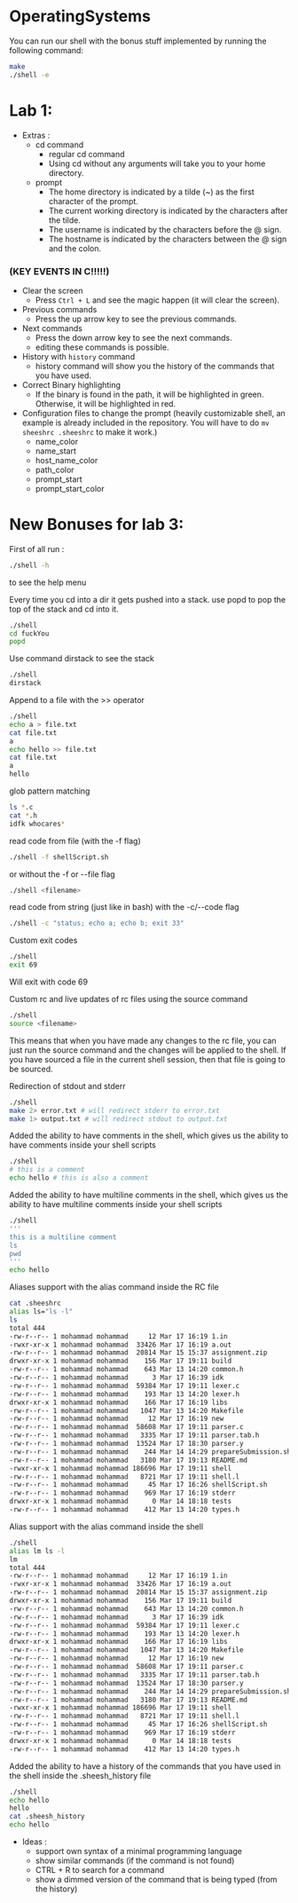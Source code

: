 # OperatingSystems

You can run our shell with the bonus stuff implemented by running the following command:
 
```bash
make
./shell -e
```


# Lab 1:
- Extras :
  - cd command
    - regular cd command
    - Using cd without any arguments will take you to your home directory.
  - prompt
    - The home directory is indicated by a tilde (~) as the first character of the prompt.
    - The current working directory is indicated by the characters after the tilde.
    - The username is indicated by the characters before the @ sign.
    - The hostname is indicated by the characters between the @ sign and the colon.
### (KEY EVENTS IN C!!!!!)
  - Clear the screen
    - Press `Ctrl + L` and see the magic happen (it will clear the screen).
  - Previous commands
    - Press the up arrow key to see the previous commands.
  - Next commands
    - Press the down arrow key to see the next commands.
    - editing these commands is possible.
  - History with `history` command
    - history command will show you the history of the commands that you have used.
  - Correct Binary highlighting
    - If the binary is found in the path, it will be highlighted in green. Otherwise, it will be highlighted in red.
  - Configuration files to change the prompt (heavily customizable shell, an example is already included in the repository. You will have to do
   `mv sheeshrc .sheeshrc` to make it work.)
    - name_color
    - name_start
    - host_name_color
    - path_color
    - prompt_start
    - prompt_start_color

# New Bonuses for lab 3:



First of all run :
```bash
./shell -h
```
to see the help menu

Every time you cd into a dir it gets pushed into a stack. 
use popd to pop the top of the stack and cd into it.
```bash
./shell
cd fuckYou
popd
```

Use command dirstack to see the stack
```bash
./shell
dirstack
```

Append to a file with the >> operator
```bash
./shell
echo a > file.txt
cat file.txt
a
echo hello >> file.txt
cat file.txt
a
hello
```

glob pattern matching
```bash
ls *.c
cat *.h
idfk whocares*
```

read code from file (with the -f flag)
```bash
./shell -f shellScript.sh
```

or without the -f or --file flag
```bash
./shell <filename>
```

read code from string (just like in bash) with the -c/--code flag
```bash
./shell -c "status; echo a; echo b; exit 33"
```

Custom exit codes
```bash
./shell
exit 69
```
Will exit with code 69

Custom rc and live updates of rc files using the source command
```bash
./shell
source <filename>
```

This means that when you have made any changes to the rc file, you can just run the source command and the changes will be applied to the shell.
If you have sourced a file in the current shell session, then that file is going to be sourced.

Redirection of stdout and stderr
```bash
./shell
make 2> error.txt # will redirect stderr to error.txt
make 1> output.txt # will redirect stdout to output.txt
```

Added the ability to have comments in the shell, which gives us the ability to have comments inside your shell scripts
```bash
./shell
# this is a comment
echo hello # this is also a comment
```

Added the ability to have multiline comments in the shell, which gives us the ability to have multiline comments inside your shell scripts
```bash
./shell
'''
this is a multiline comment
ls
pwd
'''
echo hello
```

Aliases support with the alias command inside the RC file
```bash
cat .sheeshrc
alias ls="ls -l"
ls
total 444
-rw-r--r-- 1 mohammad mohammad     12 Mar 17 16:19 1.in
-rwxr-xr-x 1 mohammad mohammad  33426 Mar 17 16:19 a.out
-rw-r--r-- 1 mohammad mohammad  20814 Mar 15 15:37 assignment.zip
drwxr-xr-x 1 mohammad mohammad    156 Mar 17 19:11 build
-rw-r--r-- 1 mohammad mohammad    643 Mar 13 14:20 common.h
-rw-r--r-- 1 mohammad mohammad      3 Mar 17 16:39 idk
-rw-r--r-- 1 mohammad mohammad  59384 Mar 17 19:11 lexer.c
-rw-r--r-- 1 mohammad mohammad    193 Mar 13 14:20 lexer.h
drwxr-xr-x 1 mohammad mohammad    166 Mar 17 16:19 libs
-rw-r--r-- 1 mohammad mohammad   1047 Mar 13 14:20 Makefile
-rw-r--r-- 1 mohammad mohammad     12 Mar 17 16:19 new
-rw-r--r-- 1 mohammad mohammad  58608 Mar 17 19:11 parser.c
-rw-r--r-- 1 mohammad mohammad   3335 Mar 17 19:11 parser.tab.h
-rw-r--r-- 1 mohammad mohammad  13524 Mar 17 18:30 parser.y
-rw-r--r-- 1 mohammad mohammad    244 Mar 14 14:29 prepareSubmission.sh
-rw-r--r-- 1 mohammad mohammad   3180 Mar 17 19:13 README.md
-rwxr-xr-x 1 mohammad mohammad 186696 Mar 17 19:11 shell
-rw-r--r-- 1 mohammad mohammad   8721 Mar 17 19:11 shell.l
-rw-r--r-- 1 mohammad mohammad     45 Mar 17 16:26 shellScript.sh
-rw-r--r-- 1 mohammad mohammad    969 Mar 17 16:19 stderr
drwxr-xr-x 1 mohammad mohammad      0 Mar 14 18:18 tests
-rw-r--r-- 1 mohammad mohammad    412 Mar 13 14:20 types.h
```

Alias support with the alias command inside the shell
```bash
./shell
alias lm ls -l
lm
total 444
-rw-r--r-- 1 mohammad mohammad     12 Mar 17 16:19 1.in
-rwxr-xr-x 1 mohammad mohammad  33426 Mar 17 16:19 a.out
-rw-r--r-- 1 mohammad mohammad  20814 Mar 15 15:37 assignment.zip
drwxr-xr-x 1 mohammad mohammad    156 Mar 17 19:11 build
-rw-r--r-- 1 mohammad mohammad    643 Mar 13 14:20 common.h
-rw-r--r-- 1 mohammad mohammad      3 Mar 17 16:39 idk
-rw-r--r-- 1 mohammad mohammad  59384 Mar 17 19:11 lexer.c
-rw-r--r-- 1 mohammad mohammad    193 Mar 13 14:20 lexer.h
drwxr-xr-x 1 mohammad mohammad    166 Mar 17 16:19 libs
-rw-r--r-- 1 mohammad mohammad   1047 Mar 13 14:20 Makefile
-rw-r--r-- 1 mohammad mohammad     12 Mar 17 16:19 new
-rw-r--r-- 1 mohammad mohammad  58608 Mar 17 19:11 parser.c
-rw-r--r-- 1 mohammad mohammad   3335 Mar 17 19:11 parser.tab.h
-rw-r--r-- 1 mohammad mohammad  13524 Mar 17 18:30 parser.y
-rw-r--r-- 1 mohammad mohammad    244 Mar 14 14:29 prepareSubmission.sh
-rw-r--r-- 1 mohammad mohammad   3180 Mar 17 19:13 README.md
-rwxr-xr-x 1 mohammad mohammad 186696 Mar 17 19:11 shell
-rw-r--r-- 1 mohammad mohammad   8721 Mar 17 19:11 shell.l
-rw-r--r-- 1 mohammad mohammad     45 Mar 17 16:26 shellScript.sh
-rw-r--r-- 1 mohammad mohammad    969 Mar 17 16:19 stderr
drwxr-xr-x 1 mohammad mohammad      0 Mar 14 18:18 tests
-rw-r--r-- 1 mohammad mohammad    412 Mar 13 14:20 types.h
```

Added the ability to have a history of the commands that you have used in the shell inside the .sheesh_history file
```bash
./shell
echo hello
hello
cat .sheesh_history
echo hello
```


- Ideas :
  - support own syntax of a minimal programming language
  - show similar commands (if the command is not found)
  - CTRL + R to search for a command
  - show a dimmed version of the command that is being typed (from the history)
